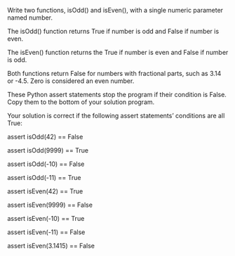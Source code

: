 Write two functions, isOdd() and isEven(), with a single numeric parameter named number. 

The isOdd() function returns True if number is odd and False if number is even.

The isEven() function returns the True if number is even and False if number is odd.

Both functions return False for numbers with fractional parts, such as 3.14 or -4.5. Zero is considered an even number.

These Python assert statements stop the program if their condition is False. 
Copy them to the bottom of your solution program. 

Your solution is correct if the following assert statements’ conditions are all True:




assert isOdd(42) == False

assert isOdd(9999) == True

assert isOdd(-10) == False

assert isOdd(-11) == True


assert isEven(42) == True

assert isEven(9999) == False

assert isEven(-10) == True

assert isEven(-11) == False

assert isEven(3.1415) == False

